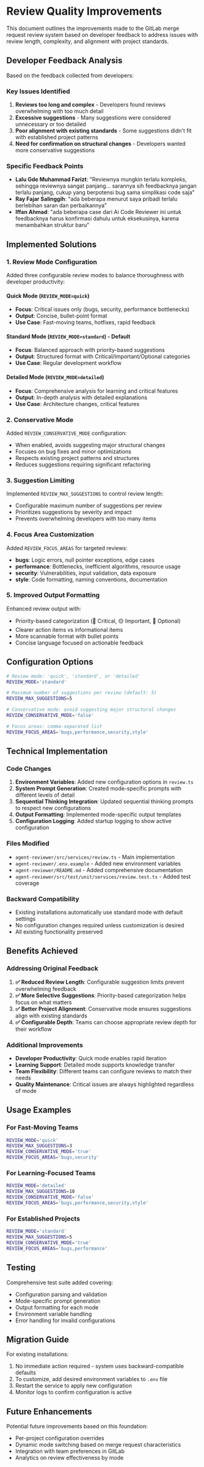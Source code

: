 # Review Quality Improvements

This document outlines the improvements made to the GitLab merge request review system based on developer feedback to address issues with review length, complexity, and alignment with project standards.

## Developer Feedback Analysis

Based on the feedback collected from developers:

### Key Issues Identified

1. **Reviews too long and complex** - Developers found reviews overwhelming with too much detail
2. **Excessive suggestions** - Many suggestions were considered unnecessary or too detailed
3. **Poor alignment with existing standards** - Some suggestions didn't fit with established project patterns
4. **Need for confirmation on structural changes** - Developers wanted more conservative suggestions

### Specific Feedback Points

- **Lalu Gde Muhammad Farizt**: "Reviewnya mungkin terlalu kompleks, sehingga reviewnya sangat panjang... sarannya sih feedbacknya jangan terlalu panjang, cukup yang berpotensi bug sama simplikasi code saja"
- **Ray Fajar Salinggih**: "ada beberapa menurut saya pribadi terlalu berlebihan saran dan perbaikannya"
- **Iffan Ahmad**: "ada beberapa case dari Ai Code Reviewer ini untuk feedbacknya harus konfirmasi dahulu untuk eksekusinya, karena menambahkan struktur baru"

## Implemented Solutions

### 1. Review Mode Configuration

Added three configurable review modes to balance thoroughness with developer productivity:

#### Quick Mode (`REVIEW_MODE=quick`)
- **Focus**: Critical issues only (bugs, security, performance bottlenecks)
- **Output**: Concise, bullet-point format
- **Use Case**: Fast-moving teams, hotfixes, rapid feedback

#### Standard Mode (`REVIEW_MODE=standard`) - Default
- **Focus**: Balanced approach with priority-based suggestions
- **Output**: Structured format with Critical/Important/Optional categories
- **Use Case**: Regular development workflow

#### Detailed Mode (`REVIEW_MODE=detailed`)
- **Focus**: Comprehensive analysis for learning and critical features
- **Output**: In-depth analysis with detailed explanations
- **Use Case**: Architecture changes, critical features

### 2. Conservative Mode

Added `REVIEW_CONSERVATIVE_MODE` configuration:
- When enabled, avoids suggesting major structural changes
- Focuses on bug fixes and minor optimizations
- Respects existing project patterns and structures
- Reduces suggestions requiring significant refactoring

### 3. Suggestion Limiting

Implemented `REVIEW_MAX_SUGGESTIONS` to control review length:
- Configurable maximum number of suggestions per review
- Prioritizes suggestions by severity and impact
- Prevents overwhelming developers with too many items

### 4. Focus Area Customization

Added `REVIEW_FOCUS_AREAS` for targeted reviews:
- **bugs**: Logic errors, null pointer exceptions, edge cases
- **performance**: Bottlenecks, inefficient algorithms, resource usage
- **security**: Vulnerabilities, input validation, data exposure
- **style**: Code formatting, naming conventions, documentation

### 5. Improved Output Formatting

Enhanced review output with:
- Priority-based categorization (🔴 Critical, 🟡 Important, 🔵 Optional)
- Clearer action items vs informational items
- More scannable format with bullet points
- Concise language focused on actionable feedback

## Configuration Options

```bash
# Review mode: 'quick', 'standard', or 'detailed'
REVIEW_MODE='standard'

# Maximum number of suggestions per review (default: 5)
REVIEW_MAX_SUGGESTIONS=5

# Conservative mode: avoid suggesting major structural changes
REVIEW_CONSERVATIVE_MODE='false'

# Focus areas: comma-separated list
REVIEW_FOCUS_AREAS='bugs,performance,security,style'
```

## Technical Implementation

### Code Changes

1. **Environment Variables**: Added new configuration options in `review.ts`
2. **System Prompt Generation**: Created mode-specific prompts with different levels of detail
3. **Sequential Thinking Integration**: Updated sequential thinking prompts to respect new configurations
4. **Output Formatting**: Implemented mode-specific output templates
5. **Configuration Logging**: Added startup logging to show active configuration

### Files Modified

- `agent-reviewer/src/services/review.ts` - Main implementation
- `agent-reviewer/.env.example` - Added new environment variables
- `agent-reviewer/README.md` - Added comprehensive documentation
- `agent-reviewer/src/test/unit/services/review.test.ts` - Added test coverage

### Backward Compatibility

- Existing installations automatically use standard mode with default settings
- No configuration changes required unless customization is desired
- All existing functionality preserved

## Benefits Achieved

### Addressing Original Feedback

1. **✅ Reduced Review Length**: Configurable suggestion limits prevent overwhelming feedback
2. **✅ More Selective Suggestions**: Priority-based categorization helps focus on what matters
3. **✅ Better Project Alignment**: Conservative mode ensures suggestions align with existing standards
4. **✅ Configurable Depth**: Teams can choose appropriate review depth for their workflow

### Additional Improvements

- **Developer Productivity**: Quick mode enables rapid iteration
- **Learning Support**: Detailed mode supports knowledge transfer
- **Team Flexibility**: Different teams can configure reviews to match their needs
- **Quality Maintenance**: Critical issues are always highlighted regardless of mode

## Usage Examples

### For Fast-Moving Teams
```bash
REVIEW_MODE='quick'
REVIEW_MAX_SUGGESTIONS=3
REVIEW_CONSERVATIVE_MODE='true'
REVIEW_FOCUS_AREAS='bugs,security'
```

### For Learning-Focused Teams
```bash
REVIEW_MODE='detailed'
REVIEW_MAX_SUGGESTIONS=10
REVIEW_CONSERVATIVE_MODE='false'
REVIEW_FOCUS_AREAS='bugs,performance,security,style'
```

### For Established Projects
```bash
REVIEW_MODE='standard'
REVIEW_MAX_SUGGESTIONS=5
REVIEW_CONSERVATIVE_MODE='true'
REVIEW_FOCUS_AREAS='bugs,performance'
```

## Testing

Comprehensive test suite added covering:
- Configuration parsing and validation
- Mode-specific prompt generation
- Output formatting for each mode
- Environment variable handling
- Error handling for invalid configurations

## Migration Guide

For existing installations:
1. No immediate action required - system uses backward-compatible defaults
2. To customize, add desired environment variables to `.env` file
3. Restart the service to apply new configuration
4. Monitor logs to confirm configuration is active

## Future Enhancements

Potential future improvements based on this foundation:
- Per-project configuration overrides
- Dynamic mode switching based on merge request characteristics
- Integration with team preferences in GitLab
- Analytics on review effectiveness by mode
